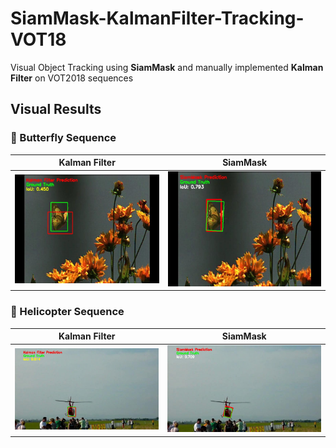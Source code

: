 # SiamMask-KalmanFilter-Tracking-VOT18
Visual Object Tracking using **SiamMask** and manually implemented **Kalman Filter** on VOT2018 sequences


## Visual Results

### 🦋 Butterfly Sequence
| Kalman Filter | SiamMask |
|---------------|----------|
| ![KF Butterfly](figures/butterfly_kf.jpg) | ![SiamMask Butterfly](figures/butterfly_siamMask.jpg) |

### 🚁 Helicopter Sequence
| Kalman Filter | SiamMask |
|---------------|----------|
| ![KF Helicopter](figures/helicopter_kf.jpg) | ![SiamMask Helicopter](figures/helicopter_siamMask.jpg) |